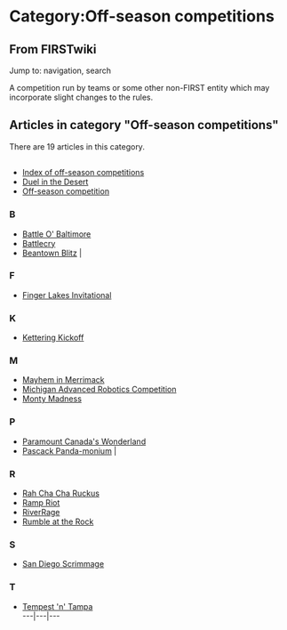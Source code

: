 # Category:Off-season competitions

## From FIRSTwiki

Jump to: navigation, search

A competition run by teams or some other non-FIRST entity which may incorporate slight changes to the rules.

## Articles in category "Off-season competitions"

There are 19 articles in this category.

## #

- [Index of off-season competitions](Index_of_off-season_competitions "Index of off-season competitions")
- [Duel in the Desert](Duel_in_the_Desert "Duel in the Desert")
- [Off-season competition](Off-season_competition "Off-season competition")

### B

- [Battle O' Baltimore](Battle_O%27_Baltimore "Battle O' Baltimore")
- [Battlecry](Battlecry "Battlecry")
- [Beantown Blitz](Beantown_Blitz "Beantown Blitz") |

### F

- [Finger Lakes Invitational](Finger_Lakes_Invitational "Finger Lakes Invitational")

### K

- [Kettering Kickoff](Kettering_Kickoff "Kettering Kickoff")

### M

- [Mayhem in Merrimack](Mayhem_in_Merrimack "Mayhem in Merrimack")
- [Michigan Advanced Robotics Competition](Michigan_Advanced_Robotics_Competition "Michigan Advanced Robotics Competition")
- [Monty Madness](Monty_Madness "Monty Madness")

### P

- [Paramount Canada's Wonderland](Paramount_Canada%27s_Wonderland "Paramount Canada's Wonderland")
- [Pascack Panda-monium](Pascack_Panda-monium "Pascack Panda-monium") |

### R

- [Rah Cha Cha Ruckus](Rah_Cha_Cha_Ruckus "Rah Cha Cha Ruckus")
- [Ramp Riot](Ramp_Riot "Ramp Riot")
- [RiverRage](RiverRage "RiverRage")
- [Rumble at the Rock](Rumble_at_the_Rock "Rumble at the Rock")

### S

- [San Diego Scrimmage](San_Diego_Scrimmage "San Diego Scrimmage")

### T

- [Tempest 'n' Tampa](Tempest_%27n%27_Tampa "Tempest 'n' Tampa")<br>
  ---|---|---
